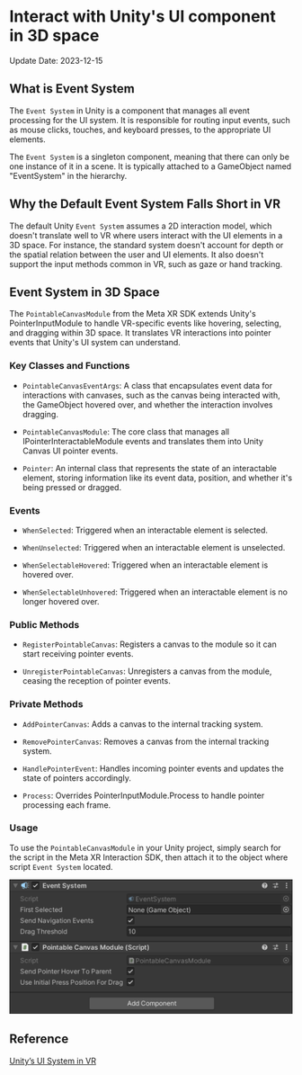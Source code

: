 # Interact with Unity's UI component in 3D space

Update Date: 2023-12-15

## What is Event System

The `Event System` in Unity is a component that manages all event processing for the UI system. It is responsible for routing input events, such as mouse clicks, touches, and keyboard presses, to the appropriate UI elements.

The `Event System` is a singleton component, meaning that there can only be one instance of it in a scene. It is typically attached to a GameObject named "EventSystem" in the hierarchy.

## Why the Default Event System Falls Short in VR

The default Unity `Event System` assumes a 2D interaction model, which doesn't translate well to VR where users interact with the UI elements in a 3D space. For instance, the standard system doesn't account for depth or the spatial relation between the user and UI elements. It also doesn't support the input methods common in VR, such as gaze or hand tracking.

## Event System in 3D Space

The `PointableCanvasModule` from the Meta XR SDK extends Unity's PointerInputModule to handle VR-specific events like hovering, selecting, and dragging within 3D space. It translates VR interactions into pointer events that Unity's UI system can understand.

### Key Classes and Functions

- `PointableCanvasEventArgs`: A class that encapsulates event data for interactions with canvases, such as the canvas being interacted with, the GameObject hovered over, and whether the interaction involves dragging.

- `PointableCanvasModule`: The core class that manages all IPointerInteractableModule events and translates them into Unity Canvas UI pointer events.

- `Pointer`: An internal class that represents the state of an interactable element, storing information like its event data, position, and whether it's being pressed or dragged.

### Events

- `WhenSelected`: Triggered when an interactable element is selected.

- `WhenUnselected`: Triggered when an interactable element is unselected.

- `WhenSelectableHovered`: Triggered when an interactable element is hovered over.

- `WhenSelectableUnhovered`: Triggered when an interactable element is no longer hovered over.

### Public Methods

- `RegisterPointableCanvas`: Registers a canvas to the module so it can start receiving pointer events.
    
- `UnregisterPointableCanvas`: Unregisters a canvas from the module, ceasing the reception of pointer events.

### Private Methods

- `AddPointerCanvas`: Adds a canvas to the internal tracking system.

- `RemovePointerCanvas`: Removes a canvas from the internal tracking system.

- `HandlePointerEvent`: Handles incoming pointer events and updates the state of pointers accordingly.

- `Process`: Overrides PointerInputModule.Process to handle pointer processing each frame.

### Usage 

To use the `PointableCanvasModule` in your Unity project, simply search for the script in the Meta XR Interaction SDK, then attach it to the object where script `Event System` located.

![Usage](media/interact_with_ui.png)

## Reference

[Unity’s UI System in VR](https://developer.oculus.com/blog/unitys-ui-system-in-vr/)